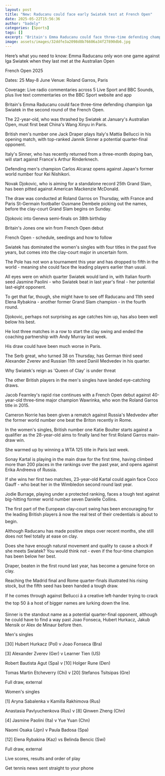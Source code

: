 ```yaml
---
layout: post
title: "New: Raducanu could face early Swiatek test at French Open"
date: 2025-05-22T15:56:36
author: "badely"
categories: [Sports]
tags: []
excerpt: "Britain's Emma Raducanu could face three-time defending champion Iga Swiatek in the French Open second round as the draw is made in Paris."
image: assets/images/32ddfe3a2098d8b76606a34f27890db6.jpg
---
```


Here’s what you need to know: Emma Raducanu only won one game against Iga Swiatek when they last met at the Australian Open

French Open 2025

Dates: 25 May-8 June Venue: Roland Garros, Paris

Coverage: Live radio commentaries across 5 Live Sport and BBC Sounds, plus live text commentaries on the BBC Sport website and app

Britain's Emma Raducanu could face three-time defending champion Iga Swiatek in the second round of the French Open.

The 22-year-old, who was thrashed by Swiatek at January's Australian Open, must first beat China's Wang Xinyu in Paris.

British men's number one Jack Draper plays Italy's Mattia Bellucci in his opening match, with top-ranked Jannik Sinner a potential quarter-final opponent. 

Italy's Sinner, who has recently returned from a three-month doping ban, will start against France's Arthur Rinderknech.

Defending men's champion Carlos Alcaraz opens against Japan's former world number four Kei Nishikori.

Novak Djokovic, who is aiming for a standalone record 25th Grand Slam, has been pitted against American Mackenzie McDonald.

The draw was conducted at Roland Garros on Thursday, with France and Paris St-Germain footballer Ousmane Dembele picking out the names, before the clay-court Grand Slam begins on Sunday.

Djokovic into Geneva semi-finals on 38th birthday

Britain's Jones one win from French Open debut

French Open - schedule, seedings and how to follow

Swiatek has dominated the women's singles with four titles in the past five years, but comes into the clay-court major in uncertain form.

The Pole has not won a tournament this year and has dropped to fifth in the world - meaning she could face the leading players earlier than usual.

All eyes were on which quarter Swiatek would land in, with Italian fourth seed Jasmine Paolini - who Swiatek beat in last year's final - her potential last-eight opponent.

To get that far, though, she might have to see off Raducanu and 11th seed Elena Rybakina - another former Grand Slam champion - in the fourth round.

Djokovic, perhaps not surprising as age catches him up, has also been well below his best.

He lost three matches in a row to start the clay swing and ended the coaching partnership with Andy Murray last week.

His draw could have been much worse in Paris.

The Serb great, who turned 38 on Thursday, has German third seed Alexander Zverev and Russian 11th seed Daniil Medvedev in his quarter.

Why Swiatek's reign as 'Queen of Clay' is under threat

The other British players in the men's singles have landed eye-catching draws.

Jacob Fearnley's rapid rise continues with a French Open debut against 40-year-old three-time major champion Wawrinka, who won the Roland Garros title in 2015.

Cameron Norrie has been given a rematch against Russia's Medvedev after the former world number one beat the Briton recently in Rome.

In the women's singles, British number one Katie Boulter starts against a qualifier as the 28-year-old aims to finally land her first Roland Garros main-draw win.

She warmed up by winning a WTA 125 title in Paris last week.

Sonay Kartal is playing in the main draw for the first time, having climbed more than 200 places in the rankings over the past year, and opens against Erika Andreeva of Russia.

If she wins her first two matches, 23-year-old Kartal could again face Coco Gauff - who beat her in the Wimbledon second round last year.

Jodie Burrage, playing under a protected ranking, faces a tough test against big-hitting former world number seven Danielle Collins.

The first part of the European clay-court swing has been encouraging for the leading British players â now the real test of their credentials is about to begin.

Although Raducanu has made positive steps over recent months, she still does not feel totally at ease on clay. 

Does she have enough natural movement and quality to cause a shock if she meets Swiatek? You would think not - even if the four-time champion has been below her best.

Draper, beaten in the first round last year, has become a genuine force on clay.

Reaching the Madrid final and Rome quarter-finals illustrated his rising stock, but the fifth seed has been handed a tough draw.

If he comes through against Bellucci â a creative left-hander trying to crack the top 50 â a host of bigger names are lurking down the line.

Sinner is the standout name as a potential quarter-final opponent, although he could have to find a way past Joao Fonseca, Hubert Hurkacz, Jakub Mensik or Alex de Minaur before then.

Men's singles

[30] Hubert Hurkacz (Pol) v Joao Fonseca (Bra)

[3] Alexander Zverev (Ger) v Learner Tien (US)

Robert Bautista Agut (Spa) v [10] Holger Rune (Den)

Tomas Martin Etcheverry (Chi) v [20] Stefanos Tsitsipas (Gre)

Full draw, external

Women's singles

[1] Aryna Sabalenka v Kamilla Rakhimova (Rus)

Anastasia Pavlyuchenkova (Rus) v [8] Qinwen Zheng (Chn)

[4] Jasmine Paolini (Ita) v Yue Yuan (Chn)

Naomi Osaka (Jpn) v Paula Badosa (Spa)

[12] Elena Rybakina (Kaz) vs Belinda Bencic (Swi)

Full draw, external

Live scores, results and order of play

Get tennis news sent straight to your phone

